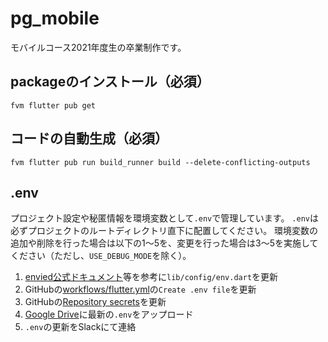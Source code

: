 # pg_mobile
モバイルコース2021年度生の卒業制作です。

## packageのインストール（必須）
```
fvm flutter pub get
```

## コードの自動生成（必須）
```
fvm flutter pub run build_runner build --delete-conflicting-outputs
```

## .env
プロジェクト設定や秘匿情報を環境変数として`.env`で管理しています。
`.env`は必ずプロジェクトのルートディレクトリ直下に配置してください。
環境変数の追加や削除を行った場合は以下の1〜5を、変更を行った場合は3〜5を実施してください（ただし、`USE_DEBUG_MODE`を除く）。
1. [envied公式ドキュメント](https://pub.dev/packages/envied)等を参考に`lib/config/env.dart`を更新
2. GitHubの[workflows/flutter.yml](https://github.com/shinonome-inc/pg_mobile/blob/develop/.github/workflows/flutter.yml)の`Create .env file`を更新
3. GitHubの[Repository secrets](https://github.com/shinonome-inc/pg_mobile/settings/secrets/actions)を更新
4. [Google Drive](https://drive.google.com/drive/u/2/folders/13gvikBmZyZ6N7OWngaowWR-pT6-DYST4)に最新の`.env`をアップロード
5. `.env`の更新をSlackにて連絡

